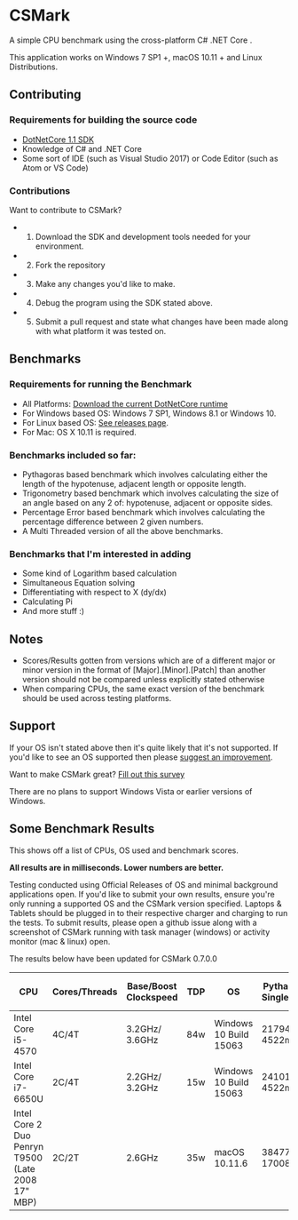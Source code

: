 # CSMark
A simple CPU benchmark using the cross-platform C# .NET Core .

This application works on Windows 7 SP1 +, macOS 10.11 + and Linux Distributions.

## Contributing

### Requirements for building the source code
* [DotNetCore 1.1 SDK](https://www.microsoft.com/net/download/core#/sdk)
* Knowledge of C# and .NET Core
* Some sort of IDE (such as Visual Studio 2017) or Code Editor (such as Atom or VS Code)

### Contributions
Want to contribute to CSMark?
* 1. Download the SDK and development tools needed for your environment.
* 2. Fork the repository
* 3. Make any changes you'd like to make.
* 4. Debug the program using the SDK stated above. 
* 5. Submit a pull request and state what changes have been made along with what platform it was tested on.

## Benchmarks

### Requirements for running the Benchmark
* All Platforms: [Download the current DotNetCore runtime](https://www.microsoft.com/net/download/core#/runtime)
* For Windows based OS: Windows 7 SP1, Windows 8.1 or Windows 10.
* For Linux based OS: [See releases page](https://github.com/AluminimTech/CSMark/releases).
* For Mac: OS X 10.11 is required.

### Benchmarks included so far:
* Pythagoras based benchmark which involves calculating either the length of the hypotenuse, adjacent length or opposite length.
* Trigonometry based benchmark which involves calculating the size of an angle based on any 2 of: hypotenuse, adjacent or opposite sides.
* Percentage Error based benchmark which involves calculating the percentage difference between 2 given numbers.
* A Multi Threaded version of all the above benchmarks.

### Benchmarks that I'm interested in adding
* Some kind of Logarithm based calculation
* Simultaneous Equation solving
* Differentiating with respect to X (dy/dx)
* Calculating Pi
* And more stuff :)

## Notes
* Scores/Results gotten from versions which are of a different major or minor version in the format of [Major].[Minor].[Patch] than another version should not be compared unless explicitly stated otherwise
* When comparing CPUs, the same exact version of the benchmark should be used across testing platforms.

## Support  
If your OS isn't stated above then it's quite likely that it's not supported.
If you'd like to see an OS supported then please [suggest an improvement](https://github.com/AluminiumTech/CSMark/issues/).

Want to make CSMark great? [Fill out this survey](https://docs.google.com/forms/d/e/1FAIpQLScUhdHnnrEVPFNgq_xG4gvVsNty7h7StNu80VaQhCByvUFeRQ/viewform?usp=sf_link)

There are no plans to support Windows Vista or earlier versions of Windows.

## Some Benchmark Results
This shows off a list of CPUs, OS used and benchmark scores.

**All results are in milliseconds. Lower numbers are better.**

Testing conducted using Official Releases of OS and minimal background applications open.
If you'd like to submit your own results, ensure you're only running a supported OS and the CSMark version specified. Laptops & Tablets should be plugged in to their respective charger and charging to run the tests. To submit results, please open a github issue along with a screenshot of CSMark running with task manager (windows) or activity monitor (mac & linux) open.

The results below have been updated for CSMark 0.7.0.0

| CPU | Cores/Threads | Base/Boost Clockspeed | TDP | OS | Pythagoras Single/Multi | Trigonometry Single/Multi | Percentage Error Single/Multi |
|---------------------|-------|-----------------------------------|-------|-------------------------|-------------------------|-------------------|-----------|
| Intel Core i5-4570 | 4C/4T | 3.2GHz/ 3.6GHz  | 84w |  Windows 10 Build 15063 | 21794ms/ 4522ms | 34809ms/ 5324ms | 12858ms/ 3019ms |
| Intel Core i7-6650U | 2C/4T | 2.2GHz/ 3.2GHz  | 15w |  Windows 10 Build 15063 | 241014ms/ 4522ms | 34506ms/ 8098ms | 12618ms/ 4372ms |
| Intel Core 2 Duo Penryn T9500 (Late 2008 17" MBP) | 2C/2T | 2.6GHz | 35w |  macOS 10.11.6| 38477ms/ 17008ms | 89275ms/ 27713ms | 22736ms/ 10853ms |
